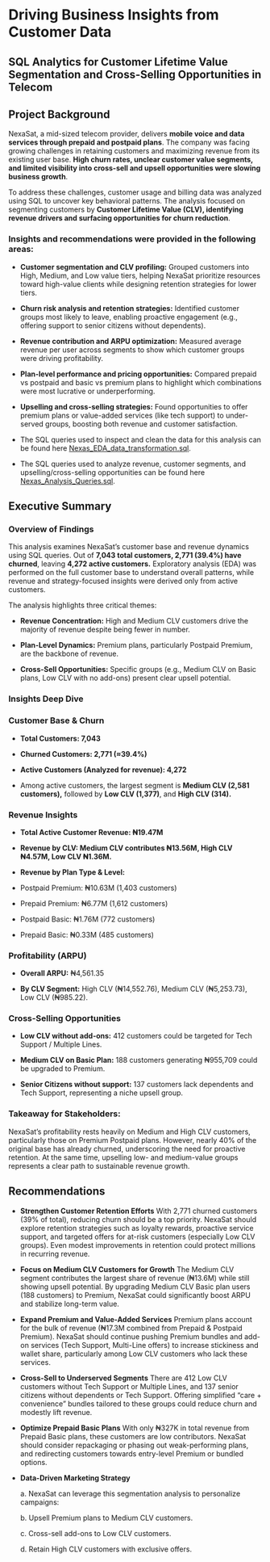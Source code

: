 # Driving Business Insights from Customer Data
## SQL Analytics for Customer Lifetime Value Segmentation and Cross-Selling Opportunities in Telecom

## Project Background

NexaSat, a mid-sized telecom provider, delivers **mobile voice and data services through prepaid and postpaid plans**. The company was facing growing challenges in retaining customers and maximizing revenue from its existing user base. **High churn rates, unclear customer value segments, and limited visibility into cross-sell and upsell opportunities were slowing business growth**.

To address these challenges, customer usage and billing data was analyzed using SQL to uncover key behavioral patterns. The analysis focused on segmenting customers by **Customer Lifetime Value (CLV), identifying revenue drivers and surfacing opportunities for churn reduction**.

### Insights and recommendations were provided in the following areas:

- **Customer segmentation and CLV profiling:** Grouped customers into High, Medium, and Low value tiers, helping NexaSat prioritize resources toward high-value clients while designing retention strategies for lower tiers.

- **Churn risk analysis and retention strategies:** Identified customer groups most likely to leave, enabling proactive engagement (e.g., offering support to senior citizens without dependents).

- **Revenue contribution and ARPU optimization:** Measured average revenue per user across segments to show which customer groups were driving profitability.

- **Plan-level performance and pricing opportunities:** Compared prepaid vs postpaid and basic vs premium plans to highlight which combinations were most lucrative or underperforming.

- **Upselling and cross-selling strategies:** Found opportunities to offer premium plans or value-added services (like tech support) to under-served groups, boosting both revenue and customer satisfaction.

- The SQL queries used to inspect and clean the data for this analysis can be found here [Nexas_EDA_data_transformation.sql](./Nexas_EDA_data_transformation.sql).

- The SQL queries used to analyze revenue, customer segments, and upselling/cross-selling opportunities can be found here [Nexas_Analysis_Queries.sql](./Nexas_Analysis_Queries.sql).


## Executive Summary
### Overview of Findings

This analysis examines NexaSat’s customer base and revenue dynamics using SQL queries. Out of **7,043 total customers, 2,771 (39.4%) have churned**, leaving **4,272 active customers.** Exploratory analysis (EDA) was performed on the full customer base to understand overall patterns, while revenue and strategy-focused insights were derived only from active customers.

The analysis highlights three critical themes:

- **Revenue Concentration:** High and Medium CLV customers drive the majority of revenue despite being fewer in number.

- **Plan-Level Dynamics:** Premium plans, particularly Postpaid Premium, are the backbone of revenue.

- **Cross-Sell Opportunities:** Specific groups (e.g., Medium CLV on Basic plans, Low CLV with no add-ons) present clear upsell potential.

### Insights Deep Dive

### Customer Base & Churn

- **Total Customers: 7,043**

- **Churned Customers: 2,771 (≈39.4%)**

- **Active Customers (Analyzed for revenue): 4,272**

- Among active customers, the largest segment is **Medium CLV (2,581 customers),** followed by **Low CLV (1,377)**, and **High CLV (314).**

### Revenue Insights

- **Total Active Customer Revenue: ₦19.47M**

- **Revenue by CLV: Medium CLV contributes ₦13.56M, High CLV ₦4.57M, Low CLV ₦1.36M.**

- **Revenue by Plan Type & Level:**

- Postpaid Premium: ₦10.63M (1,403 customers)

- Prepaid Premium: ₦6.77M (1,612 customers)

- Postpaid Basic: ₦1.76M (772 customers)

- Prepaid Basic: ₦0.33M (485 customers)

### Profitability (ARPU)

- **Overall ARPU:** ₦4,561.35

- **By CLV Segment:** High CLV (₦14,552.76), Medium CLV (₦5,253.73), Low CLV (₦985.22).

### Cross-Selling Opportunities

- **Low CLV without add-ons:** 412 customers could be targeted for Tech Support / Multiple Lines.

- **Medium CLV on Basic Plan:** 188 customers generating ₦955,709 could be upgraded to Premium.

- **Senior Citizens without support:** 137 customers lack dependents and Tech Support, representing a niche upsell group.

### Takeaway for Stakeholders:
NexaSat’s profitability rests heavily on Medium and High CLV customers, particularly those on Premium Postpaid plans. However, nearly 40% of the original base has already churned, underscoring the need for proactive retention. At the same time, upselling low- and medium-value groups represents a clear path to sustainable revenue growth.

## Recommendations

- **Strengthen Customer Retention Efforts**
  With 2,771 churned customers (39% of total), reducing churn should be a top priority. NexaSat should explore retention strategies such as loyalty rewards, proactive
  service support, and targeted offers for at-risk customers (especially Low CLV groups). Even modest improvements in retention could protect millions in recurring revenue.

-  **Focus on Medium CLV Customers for Growth**
  The Medium CLV segment contributes the largest share of revenue (₦13.6M) while still showing upsell potential. By upgrading Medium CLV Basic plan users (188 customers) to   Premium, NexaSat could significantly boost ARPU and stabilize long-term value.

- **Expand Premium and Value-Added Services**
  Premium plans account for the bulk of revenue (₦17.3M combined from Prepaid & Postpaid Premium). NexaSat should continue pushing Premium bundles and add-on services (Tech   Support, Multi-Line offers) to increase stickiness and wallet share, particularly among Low CLV customers who lack these services.

- **Cross-Sell to Underserved Segments**
  There are 412 Low CLV customers without Tech Support or Multiple Lines, and 137 senior citizens without dependents or Tech Support. Offering simplified “care +
  convenience” bundles tailored to these groups could reduce churn and modestly lift revenue.

- **Optimize Prepaid Basic Plans**
  With only ₦327K in total revenue from Prepaid Basic plans, these customers are low contributors. NexaSat should consider repackaging or phasing out weak-performing plans,   and redirecting customers towards entry-level Premium or bundled options.

- **Data-Driven Marketing Strategy**

  a.  NexaSat can leverage this segmentation analysis to personalize campaigns:

  b. Upsell Premium plans to Medium CLV customers.

  c.  Cross-sell add-ons to Low CLV customers.

  d.  Retain High CLV customers with exclusive offers.
  
